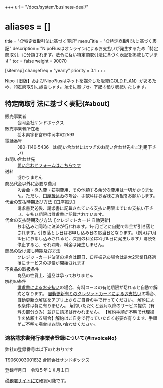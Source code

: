 +++
url = "/docs/system/business-deal/"
# aliases = []
title = "📋特定商取引法に基づく表記"
menuTitle = "📋特定商取引法に基づく表記"
description = "NipoPlusはオンラインによるお支払いが発生するため「特定商取引」に分類されます。法令に従い特定商取引法に基づく表記を掲載しています"
toc = false
weight = 90070

[sitemap]
  changefreq = "yearly"
  priority = 0.1
+++

Nipo【旧版】およびNipoPlusはネットを媒介した販売([GOLD PLAN](/docs/price/)）があるため、特定商取引に該当します。法令に基づき、下記の通り表記いたします。

## 特定商取引法に基づく表記{#about}

<dl class="basic">
  <dt>販売事業者</dt>
  <dd>合同会社サンドボックス</dd>
  <dt>販売事業者所在地</dt>
  <dd>栃木県宇都宮市中岡本町2593</dd>
  <dt>電話番号</dt>
  <dd>080-1140-5436  （お問い合わせにはつぎのお問い合わせ先をご利用下さい）</dd>
  <dt>お問い合わせ先</dt>
  <dd><a href="/others/inquery/">問い合わせフォームはこちらです</a></dd>
  <dt>送料</dt>
  <dd>掛かりません</dd>
  <dt>商品代金以外に必要な費用</dt>
  <dd>入会金・導入費・初期費用、その他類する余分な費用は一切かかりません。ただし、<a href="/docs/price/invoice/#feeInvoice">口座振込み</a>の場合、手数料はお客様ご負担をお願いします。</dd>
  <dt>代金の支払時期及び方法【口座振込】</dt>
  <dd>請求書発送後、請求書に記載されている支払い期限までにお支払い下さい。支払い期限は<a href="/docs/price/invoice/#convertPdfInvoice">請求書</a>に記載されています。</dd>
  <dt>代金の支払時期及び方法【クレジットカード:自動更新】</dt>
  <dd>お申込みと同時に決済が行われます。1ヶ月ごとに自動で料金が引き落とされます。引き落とし日はお申し込み日の応当日となります。（例えば1月10日にお申し込みされると、次回の料金は2月10日に発生します）購読を停止すると、それ以降、料金は発生しません。</dd>
  <dt>商品の受け渡し時期及び方法</dt>
  <dd>クレジットカード決済の場合は即日、口座振込の場合は最大2営業日経過後にサービスの提供が開始されます</dd>
  <dt>不良品の取扱条件</dt>
  <dd>商品の性質上、返品は承っておりません</dd>
  <dt>解約の条件</dt>
  <dd><a href="/docs/price/invoice/">請求書によるお支払い</a>の場合、有料コースの有効期限が切れると自動で解約となります。  <a href="/docs/price/fee/">自動更新有りのクレジットカードによるお支払い</a>の場合、<a href="/docs/price/fee/#stop_subscription">自動更新の解除</a>をアプリ上からご自身の手で行ってください。  解約による条件は特に有りません。  解約いただくと翌月以降のサービス提供（有料の部分のみ）並びに請求は行われません。  【解約手順が不明で代理操作を依頼する場合】解約はご自身で行っていただく必要が有ります。手順がご不明な場合は<a href="/others/inquery/">お問い合わせ</a>ください。</dd>
</dl>

### 適格請求書発行事業者登録について{#invoiceNo}

弊社の登録番号は以下のとおりです

T9060003001832
合同会社サンドボックス

登録年月日　令和５年１０月１日

[税務署サイトにて](https://www.invoice-kohyo.nta.go.jp/regno-search/detail?selRegNo=9060003001832)確認可能です。
